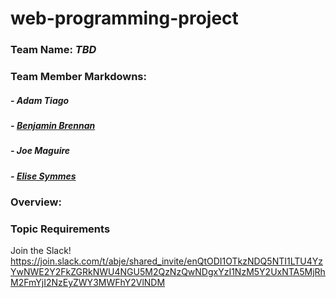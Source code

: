 # web-programming-project

### Team Name: ***TBD***

### Team Member Markdowns:

##### - Adam Tiago
##### - [Benjamin Brennan](/team/benBrennan.md)
##### - Joe Maguire
##### - [Elise Symmes](/team/eliseSymmes.md)

### Overview:

### Topic Requirements


Join the Slack!
https://join.slack.com/t/abje/shared_invite/enQtODI1OTkzNDQ5NTI1LTU4YzYwNWE2Y2FkZGRkNWU4NGU5M2QzNzQwNDgxYzI1NzM5Y2UxNTA5MjRhM2FmYjI2NzEyZWY3MWFhY2VlNDM
